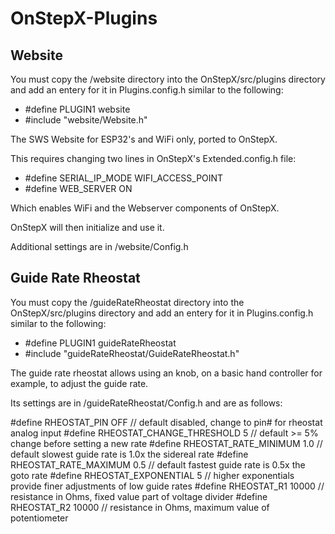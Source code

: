 # OnStepX-Plugins

## Website

You must copy the /website directory into the OnStepX/src/plugins directory and add an entery for it in Plugins.config.h similar to the following:

- #define PLUGIN1 website 
- #include "website/Website.h"

The SWS Website for ESP32's and WiFi only, ported to OnStepX.

This requires changing two lines in OnStepX's Extended.config.h file:
- #define SERIAL_IP_MODE WIFI_ACCESS_POINT
- #define WEB_SERVER ON

Which enables WiFi and the Webserver components of OnStepX.

OnStepX will then initialize and use it.

Additional settings are in /website/Config.h

## Guide Rate Rheostat

You must copy the /guideRateRheostat directory into the OnStepX/src/plugins directory and add an entery for it in Plugins.config.h similar to the following:

- #define PLUGIN1 guideRateRheostat
- #include "guideRateRheostat/GuideRateRheostat.h"

The guide rate rheostat allows using an knob, on a basic hand controller for example, to adjust the guide rate.

Its settings are in /guideRateRheostat/Config.h and are as follows:

#define RHEOSTAT_PIN OFF                       // default disabled, change to pin# for rheostat analog input
#define RHEOSTAT_CHANGE_THRESHOLD 5            // default >= 5% change before setting a new rate
#define RHEOSTAT_RATE_MINIMUM 1.0              // default slowest guide rate is 1.0x the sidereal rate
#define RHEOSTAT_RATE_MAXIMUM 0.5              // default fastest guide rate is 0.5x the goto rate
#define RHEOSTAT_EXPONENTIAL 5                 // higher exponentials provide finer adjustments of low guide rates
#define RHEOSTAT_R1 10000                      // resistance in Ohms, fixed value part of voltage divider
#define RHEOSTAT_R2 10000                      // resistance in Ohms, maximum value of potentiometer
